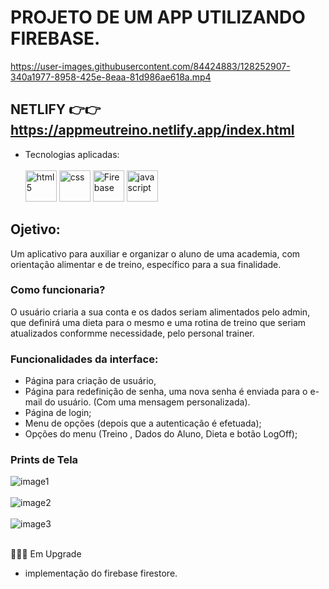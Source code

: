 # PROJETO DE UM APP UTILIZANDO FIREBASE.

https://user-images.githubusercontent.com/84424883/128252907-340a1977-8958-425e-8eaa-81d986ae618a.mp4

## NETLIFY 👉👉 https://appmeutreino.netlify.app/index.html

- Tecnologias aplicadas:<br><br>
          <img src="https://cdn.iconscout.com/icon/free/png-64/html5-2038876-1720089.png" alt="html5" width="50px" height="50px" >
         <img src="https://cdn.jsdelivr.net/gh/devicons/devicon/icons/css3/css3-original-wordmark.svg" alt="css" width="50px" height="50px" >
        <img src="https://cdn.jsdelivr.net/gh/devicons/devicon/icons/firebase/firebase-plain-wordmark.svg" alt="Firebase" width="50px" height="50px" >
        <img src="https://cdn.iconscout.com/icon/free/png-256/javascript-2752148-2284965.png" alt="javascript" width="50px" height="50px" >
        


## Ojetivo:

Um aplicativo para auxiliar e organizar o aluno de uma academia, com orientação alimentar e de treino, específico para a sua finalidade.

### Como funcionaria?

O usuário criaria a sua conta e os dados seriam alimentados pelo admin, que definirá uma dieta para o mesmo e uma rotina de treino que seriam atualizados conformme necessidade,
pelo personal trainer.

### Funcionalidades da interface:

- Página para criação de usuário,
- Página para redefinição de senha, uma nova senha é enviada para o e-mail do usuário. (Com uma mensagem personalizada).
- Página de login;
- Menu de opções (depois que a autenticação é efetuada);
- Opções do menu (Treino , Dados do Aluno, Dieta e botão LogOff);

### Prints de Tela

![image1](https://user-images.githubusercontent.com/84424883/128255162-9997371e-89b1-41fc-a0b9-c8b953fc29b2.png)<br><br>
![image2](https://user-images.githubusercontent.com/84424883/128255193-76f3a3bb-f06f-4df6-8bad-55e2f297b089.png)<br><br>
![image3](https://user-images.githubusercontent.com/84424883/128255202-75a6b88f-0d5f-4ead-8d6f-18792bfd2e94.png)<br><br>

🚧🚧🚧 Em Upgrade

- implementação do firebase firestore.
